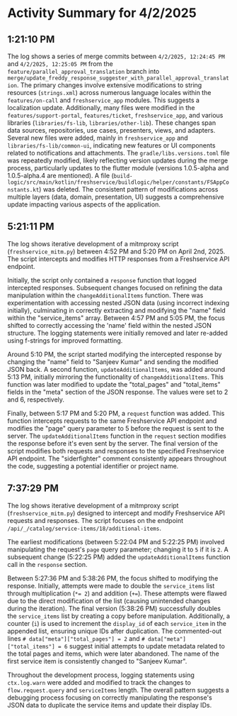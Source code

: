 # Activity Summary for 4/2/2025

## 1:21:10 PM
The log shows a series of merge commits between  `4/2/2025, 12:24:45 PM` and `4/2/2025, 12:25:05 PM` from the `feature/parallel_approval_translation` branch into `merge/update_freddy_response_suggester_with_parallel_approval_translation`.  The primary changes involve extensive modifications to string resources (`strings.xml`) across numerous language locales within the `features/on-call` and `freshservice_app` modules. This suggests a localization update.  Additionally, many files were modified in the  `features/support-portal`, `features/ticket`, `freshservice_app`, and various libraries (`libraries/fs-lib`, `libraries/other-lib`). These changes span data sources, repositories, use cases, presenters, views, and adapters. Several new files were added, mainly in `freshservice_app` and `libraries/fs-lib/common-ui`, indicating new features or UI components related to notifications and attachments.  The `gradle/libs.versions.toml` file was repeatedly modified, likely reflecting version updates during the merge process, particularly updates to the flutter module (versions 1.0.5-alpha and 1.0.5-alpha.4 are mentioned). A file (`build-logic/src/main/kotlin/freshservice/buildlogic/helper/constants/FSAppConstants.kt`) was deleted.  The consistent pattern of modifications across multiple layers (data, domain, presentation, UI) suggests a comprehensive update impacting various aspects of the application.


## 5:21:11 PM
The log shows iterative development of a mitmproxy script (`freshservice_mitm.py`) between 4:52 PM and 5:20 PM on April 2nd, 2025.  The script intercepts and modifies HTTP responses from a Freshservice API endpoint.

Initially, the script only contained a `response` function that logged intercepted responses.  Subsequent changes focused on refining the data manipulation within the `changeAdditionalItems` function.  There was experimentation with accessing nested JSON data (using incorrect indexing initially), culminating in correctly extracting and modifying the "name" field within the "service_items" array.  Between 4:57 PM and 5:05 PM, the focus shifted to correctly accessing the 'name' field within the nested JSON structure.  The logging statements were initially removed and later re-added using f-strings for improved formatting.

Around 5:10 PM, the script started modifying the intercepted response by changing the "name" field to "Sanjeev Kumar" and sending the modified JSON back.  A second function, `updateAdditionalItems`, was added around 5:13 PM, initially mirroring the functionality of `changeAdditionalItems`.  This function was later modified to update the "total_pages" and "total_items" fields in the "meta" section of the JSON response.  The values were set to 2 and 6, respectively.

Finally, between 5:17 PM and 5:20 PM, a `request` function was added.  This function intercepts requests to the same Freshservice API endpoint and modifies the "page" query parameter to 5 before the request is sent to the server.  The `updateAdditionalItems` function in the `request` section modifies the response before it's even sent by the server.  The final version of the script modifies both requests and responses to the specified Freshservice API endpoint.  The "siderfighter" comment consistently appears throughout the code, suggesting a potential identifier or project name.


## 7:37:29 PM
The log shows iterative development of a mitmproxy script (`freshservice_mitm.py`) designed to intercept and modify Freshservice API requests and responses.  The script focuses on the endpoint `/api/_/catalog/service-items/18/additional-items`.

The earliest modifications (between 5:22:04 PM and 5:22:25 PM) involved manipulating the request's `page` query parameter; changing it to `5` if it is `2`.  A subsequent change (5:22:25 PM) added the `updateAdditionalItems` function call in the `response` section.

Between 5:27:36 PM and 5:38:26 PM, the focus shifted to modifying the response.  Initially, attempts were made to double the `service_items` list through multiplication (`*= 2`) and addition (`+=`). These attempts were flawed due to the direct modification of the list (causing unintended changes during the iteration).  The final version (5:38:26 PM) successfully doubles the `service_items` list by creating a copy before manipulation.  Additionally, a counter (`i`) is used to increment the `display_id` of each `service_item` in the appended list, ensuring unique IDs after duplication.  The commented-out lines  `# data["meta"]["total_pages"] = 2` and `# data["meta"]["total_items"] = 6` suggest initial attempts to update metadata related to the total pages and items, which were later abandoned.  The name of the first service item is consistently changed to "Sanjeev Kumar".

Throughout the development process, logging statements using `ctx.log.warn` were added and modified to track the changes to `flow.request.query` and `serviceItems` length.  The overall pattern suggests a debugging process focusing on correctly manipulating the response's JSON data to duplicate the service items and update their display IDs.

